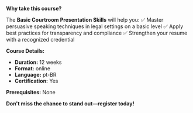 **Why take this course?**

The **Basic Courtroom Presentation Skills** will help you:
✅ Master persuasive speaking techniques in legal settings on a basic level
✅ Apply best practices for transparency and compliance
✅ Strengthen your resume with a recognized credential

**Course Details:**
- **Duration:** 12 weeks
- **Format:** online
- **Language:** pt-BR
- **Certification:** Yes

**Prerequisites:**
None

**Don't miss the chance to stand out—register today!**